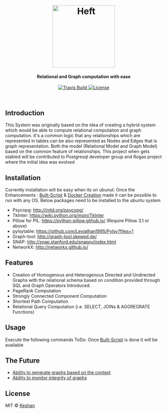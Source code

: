 <h1 align="center">
  <img src="https://raw.githubusercontent.com/keshenjey/Heft/master/doc/final_logo.jpg" alt="Heft" height="200">

   <br>
  <h4 align="center">Relational and Graph computation with ease</h4>
</h1>

<p align="center">
  <a href="">
    <img src="https://img.shields.io/travis/Raathigesh/Atmo.svg?style=flat-square"
         alt="Travis Build">
  </a>
  <a href="https://github.com/keshenjey/Heft/blob/master/LICENSE">
    <img src="https://img.shields.io/npm/l/express.svg?maxAge=2592000&style=flat-square"
         alt="License">
  </a>
  
   
</p>
<br>

## Introduction
This System was originally based on the idea of creating a hybrid system which would be able to compute relational computaiton and graph computation. It's a common logic that any relationships which are represented in tables can be also represented as Nodes and Edges that is graph representation. Both the model (Relational Model and Graph Model) based on the common feature of relationships.
This project when gets stabled will be contributed to Postgresql developer group and Rogas project where the initial idea was evolved 

## Installation
 Currently installation will be easy when its on ubunut. Once the Enhancements :                                                    [Built-Script](https://github.com/keshenjey/Heft/issues/1) & [Docker Creation](https://github.com/keshenjey/Heft/issues/3) made it can be possible to run with any OS.
 Below packages need to be installed to the ubuntu system
* Psycopg: http://initd.org/psycopg/
* TkInter: https://wiki.python.org/moin/TkInter
* Pillow for PIL: https://python-pillow.github.io/  (Require Pillow 3.1 or above)
* pylsytable: https://github.com/Leviathan1995/Pylsy?files=1
* Graph-tool: http://graph-tool.skewed.de/
* SNAP: http://snap.stanford.edu/snappy/index.html
* NetworkX: http://networkx.github.io/  

## Features
- Creation of Homogenous and Heterogenous Directed and Undirected Graphs with the relational schema based on condition provided through SQL and Graph Operators Introduced.
- PageRank Computation
- Strongly Connected Component Computation
- Shortest Path Computation
- Relational Query Computation (i.e. SELECT, JOINs & AGGREGRATE Functions)

## Usage
Execute the following commands
ToDo: Once [Built-Script](https://github.com/keshenjey/Heft/issues/1) is done it will be available 


## The Future
- [Ability to generate graphs based on the context]()
- [Ability to monitor integrity of graphs]()

## License
MIT © [Keshan](https://twitter.com/keshshen)

